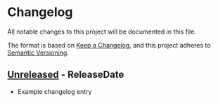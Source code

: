 # Changelog

All notable changes to this project will be documented in this file.

The format is based on [Keep a Changelog](https://keepachangelog.com/en/1.0.0/),
and this project adheres to [Semantic Versioning](https://semver.org/spec/v2.0.0.html).

<!-- next-header -->
## [Unreleased] - ReleaseDate

- Example changelog entry

<!-- next-url -->
[Unreleased]: https://github.com/mobilecoinfoundation/from-random/compare/v0.0.0...HEAD
